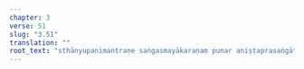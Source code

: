 ```yaml
---
chapter: 3
verse: 51
slug: "3.51"
translation: ""
root_text: "sthānyupanimantraṇe saṅgasmayākaraṇaṃ punar aniṣṭaprasaṅgāt"
---
```


